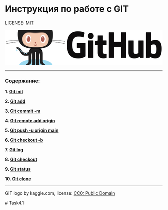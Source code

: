 # Инструкция по работе с GIT

LICENSE: [MIT](license.md)

![](./img/dataset-cover%20(1).png)


----

### Содержание:

**1. [Git init](/init.md)**

**2. [Git add](./add.md)**

**3. [Git commit -m](commit%20-m.md)**

**4. [Git remote add origin](git%20remote%20add%20origin.md)**

**5. [Git push -u origin main](git%20push%20-u%20.md)**


**6. [Git checkout -b ](git%20checkout.md)**

**7. [Git log](git%20log.md)**

**8. [Git checkout](git%20checkout.md)**

**9. [Git status](git%20status.md)**

**10. [Git clone](git%20clone.md)**



----

GIT logo by kaggle.com, license: [CC0: Public Domain](https://www.kaggle.com/datasets/jaimevalero/github-stared-repos-with-photos)

#   T a s k 4 . 1 
 
 